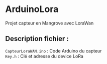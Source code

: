# ArduinoLora
Projet capteur en Mangrove avec LoraWan

## Description fichier :
 ``CapteurLoraWAN.ino`` : Code Arduino du capteur  
 ``Key.h`` : Clé et adresse du device LoRa
